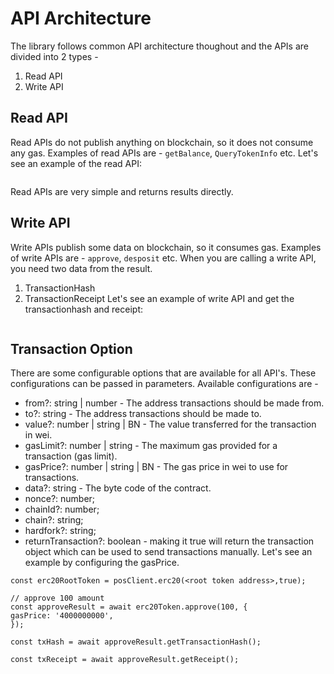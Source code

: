 # API Architecture
The library follows common API architecture thoughout and the APIs are divided into 2 types - 
1. Read API
2. Write API
## Read API
Read APIs do not publish anything on blockchain, so it does not consume any gas. Examples of read APIs are - `getBalance`, `QueryTokenInfo` etc.
Let's see an example of the read API:
```
```
Read APIs are very simple and returns results directly.
## Write API
Write APIs publish some data on blockchain, so it consumes gas. Examples of write APIs are - `approve`, `desposit` etc.
When you are calling a write API, you need two data from the result.
1. TransactionHash
2. TransactionReceipt
Let's see an example of write API and get the transactionhash and receipt: 
```
```
## Transaction Option
There are some configurable options that are available for all API's. These configurations can be passed in parameters.
Available configurations are -
- from?: string | number - The address transactions should be made from.
- to?: string - The address transactions should be made to.
- value?: number | string | BN - The value transferred for the transaction in wei.
- gasLimit?: number | string - The maximum gas provided for a transaction (gas limit).
- gasPrice?: number | string | BN - The gas price in wei to use for transactions.
- data?: string - The byte code of the contract.
- nonce?: number;
- chainId?: number;
- chain?: string;
- hardfork?: string;
- returnTransaction?: boolean - making it true will return the transaction object which can be used to send transactions manually.
Let's see an example by configuring the gasPrice.
```
const erc20RootToken = posClient.erc20(<root token address>,true);

// approve 100 amount
const approveResult = await erc20Token.approve(100, {
gasPrice: '4000000000',
});

const txHash = await approveResult.getTransactionHash();

const txReceipt = await approveResult.getReceipt();
```